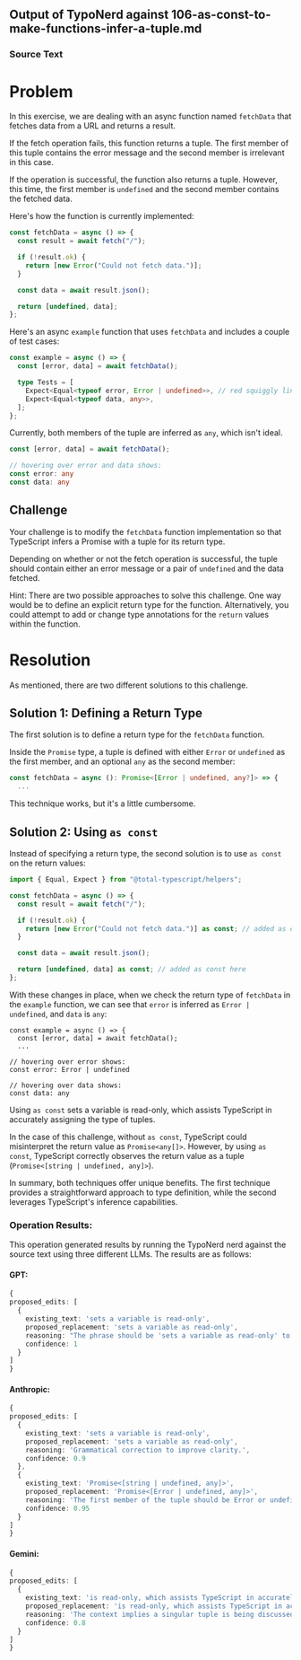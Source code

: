 ## Output of TypoNerd against 106-as-const-to-make-functions-infer-a-tuple.md
  
  ### Source Text
  # Problem
In this exercise, we are dealing with an async function named `fetchData` that fetches data from a URL and returns a result.

If the fetch operation fails, this function returns a tuple. The first member of this tuple contains the error message and the second member is irrelevant in this case.

If the operation is successful, the function also returns a tuple. However, this time, the first member is `undefined` and the second member contains the fetched data.

Here's how the function is currently implemented:

```typescript
const fetchData = async () => {
  const result = await fetch("/");

  if (!result.ok) {
    return [new Error("Could not fetch data.")];
  }

  const data = await result.json();

  return [undefined, data];
};
```

Here's an async `example` function that uses `fetchData` and includes a couple of test cases:

```typescript
const example = async () => {
  const [error, data] = await fetchData();

  type Tests = [
    Expect<Equal<typeof error, Error | undefined>>, // red squiggly line under Equal<>
    Expect<Equal<typeof data, any>>,
  ];
};
```

Currently, both members of the tuple are inferred as `any`, which isn't ideal.


```typescript
const [error, data] = await fetchData();

// hovering over error and data shows:
const error: any
const data: any
```

## Challenge

Your challenge is to modify the `fetchData` function implementation so that TypeScript infers a Promise with a tuple for its return type.

Depending on whether or not the fetch operation is successful, the tuple should contain either an error message or a pair of `undefined` and the data fetched.

Hint: There are two possible approaches to solve this challenge. One way would be to define an explicit return type for the function. Alternatively, you could attempt to add or change type annotations for the `return` values within the function.

# Resolution
As mentioned, there are two different solutions to this challenge.

## Solution 1: Defining a Return Type

The first solution is to define a return type for the `fetchData` function.

Inside the `Promise` type, a tuple is defined with either `Error` or `undefined` as the first member, and an optional `any` as the second member:

```typescript
const fetchData = async (): Promise<[Error | undefined, any?]> => {
  ...
```

This technique works, but it's a little cumbersome.

## Solution 2: Using `as const`

Instead of specifying a return type, the second solution is to use `as const` on the return values:

```typescript
import { Equal, Expect } from "@total-typescript/helpers";

const fetchData = async () => {
  const result = await fetch("/");

  if (!result.ok) {
    return [new Error("Could not fetch data.")] as const; // added as const here
  }

  const data = await result.json();

  return [undefined, data] as const; // added as const here
};
```

With these changes in place, when we check the return type of `fetchData` in the `example` function, we can see that `error` is inferred as `Error | undefined`, and `data` is `any`:

```tsx
const example = async () => {
  const [error, data] = await fetchData();
  ...

// hovering over error shows:
const error: Error | undefined

// hovering over data shows:
const data: any
```

Using `as const` sets a variable is read-only, which assists TypeScript in accurately assigning the type of tuples.

In the case of this challenge, without `as const`, TypeScript could misinterpret the return value as `Promise<any[]>`. However, by using `as const`, TypeScript correctly observes the return value as a tuple (`Promise<[string | undefined, any]>`).

In summary, both techniques offer unique benefits. The first technique provides a straightforward approach to type definition, while the second leverages TypeScript's inference capabilities.
  
  ### Operation Results:
  This operation generated results by running the TypoNerd nerd against the source text using three different LLMs. The results are as follows:

  #### GPT:
  ```typescript
  {
  proposed_edits: [
    {
      existing_text: 'sets a variable is read-only',
      proposed_replacement: 'sets a variable as read-only',
      reasoning: "The phrase should be 'sets a variable as read-only' to correctly describe the action being taken.",
      confidence: 1
    }
  ]
}
  ```

  #### Anthropic:
  ```typescript
  {
  proposed_edits: [
    {
      existing_text: 'sets a variable is read-only',
      proposed_replacement: 'sets a variable as read-only',
      reasoning: 'Grammatical correction to improve clarity.',
      confidence: 0.9
    },
    {
      existing_text: 'Promise<[string | undefined, any]>',
      proposed_replacement: 'Promise<[Error | undefined, any]>',
      reasoning: 'The first member of the tuple should be Error or undefined, not string.',
      confidence: 0.95
    }
  ]
}
  ```

  #### Gemini:
  ```typescript
  {
  proposed_edits: [
    {
      existing_text: 'is read-only, which assists TypeScript in accurately assigning the type of tuples.',
      proposed_replacement: 'is read-only, which assists TypeScript in accurately assigning the type of the tuple.',
      reasoning: 'The context implies a singular tuple is being discussed, not multiple.',
      confidence: 0.8
    }
  ]
}
  ```